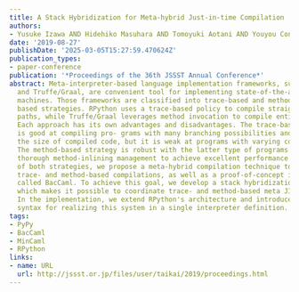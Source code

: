 ```yaml
---
title: A Stack Hybridization for Meta-hybrid Just-in-time Compilation
authors:
- Yusuke Izawa AND Hidehiko Masuhara AND Tomoyuki Aotani AND Youyou Cong
date: '2019-08-27'
publishDate: '2025-03-05T15:27:59.470624Z'
publication_types:
- paper-conference
publication: '*Proceedings of the 36th JSSST Annual Conference*'
abstract: Meta-interpreter-based language implementation frameworks, such as RPython
  and Truffe/Graal, are convenient tool for implementing state-of-the-art virtual
  machines. Those frameworks are classified into trace-based and method- (or ast-)
  based strategies. RPython uses a trace-based policy to compile straight execution
  paths, while Truffe/Graal leverages method invocation to compile entire method bodies.
  Each approach has its own advantages and disadvantages. The trace-based strategy
  is good at compiling pro- grams with many branching possibilities and able to reduce
  the size of compiled code, but it is weak at programs with varying control-flow.
  The method-based strategy is robust with the latter type of programs but it needs
  thorough method-inlining management to achieve excellent performance. To take advantage
  of both strategies, we propose a meta-hybrid compilation technique to integrate
  trace- and method-based compilations, as well as a proof-of-concept implementation
  called BacCaml. To achieve this goal, we develop a stack hybridization mechanism
  which makes it possible to coordinate trace- and method-based meta JIT compilation.
  In the implementation, we extend RPython's architecture and introduced a special
  syntax for realizing this system in a single interpreter definition.
tags:
- PyPy
- BacCaml
- MinCaml
- RPython
links:
- name: URL
  url: http://jssst.or.jp/files/user/taikai/2019/proceedings.html
---
```

